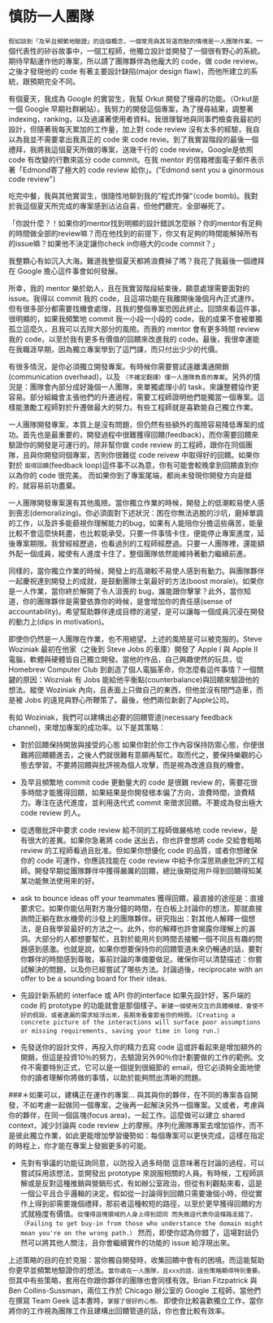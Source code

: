 # 慎防一人團隊

`假如談到「及早且頻繁地驗證」的這個概念，一個常見與其背道而馳的情境是一人團隊作業。`一個代表性的矽谷故事中，一個工程師，他獨立設計並開發了一個很有野心的系統。期待早點運作他的專案，所以請了團隊夥伴為他龐大的 code，做 code review。之後才發現他的 code 有著主要設計缺陷(major design flaw)，而他所建立的系統，跟預期完全不同。

有個夏天，我成為 Google 的實習生，我幫 Orkut 開發了搜尋的功能。（Orkut是一個 Google 早期社群網站）。我努力的開發這個專案，為了搜尋結果，調整著 indexing，ranking，以及過濾著使用者資料。我很理智地與同事們檢查我最初的設計，但隨著我每天累加的工作量，加上對 code review 沒有太多的經驗，我自以為我並不需要拿出我真正的 code 來 code revie。到了我實習階段的最後一個禮拜，我將我這個夏天所做的專案，送幾千行的 code review。Google是依照 code 有改變的行數來區分 code commit。在我 mentor 的信箱裡面電子郵件表示著「Edmond寄了極大的 code review 給你」。("Edmond sent you a ginormous code review")

吃完中餐，我與其他實習生，很隨性地聊到我的”程式炸彈“（code bomb)。我對於我這個夏天所完成的專案感到沾沾自喜，但他們聽完，全部嚇死了。

「你說什麼？！如果你的mentor找到明顯的設計錯誤怎麼辦？你的mentor有足夠的時間做全部的review嘛？而在他找到的前提下，你又有足夠的時間能解掉所有的issue嘛？如果他不決定讓你check in你極大的code commit？」

我整顆心有如沉入大海。難道我整個夏天都將浪費掉了嗎？我花了我最後一個禮拜在 Google 擔心這件事會如何發展。

所幸，我的 mentor 樂於助人，且在我實習階段結束後，願意處理需要面對的 issue。我得以 commit 我的 code，且這項功能在我離開後幾個月內正式運作。但有很多部分都需要找機會處理，且我的整個專案恐因此終止。回頭來看這件事，很明顯的，如果我頻繁地 commit 我一小段一小段的 code，我的成果不會被單獨孤立這麼久，且我可以去除大部分的風險。而我的 mentor 會有更多時間 review 我的 code，以至於我有更多有價值的回饋來改進我的 code。最後，我很幸運能在我職涯早期，因為獨立專案學到了這門課，而只付出少少的代價。

有很多情況，是你必須獨立開發專案。有時候你需要嘗試遠離溝通開銷(communication overhead)，以及 `（不確定翻譯）僅一人團隊負責的專案`。另外的情況是：團隊會內部分成好幾個一人團隊，來單獨處理小的 task，來讓整體協作更容易。部分組織會主張他們的升遷過程，需要工程師證明他們能獨當一個專案。這樣能激勵工程師對於升遷做最大的努力。有些工程師就是喜歡能自己獨立作業。

一人團隊開發專案，本質上是沒有問題，但仍然有些額外的風險容易降低專案的成功。首先也是最重要的，開發過程中很難獲得回饋(feedback)，而你需要回饋來驗證你的開發是可運行的。除非幫你做 code review 的工程師，跟你在同個團隊，且與你開發同個專案，否則你很難從 code reivew 中取得好的回饋。如果你對於 `取得回饋`(feedback loop)這件事不以為意，你有可能會較晚拿到回饋直到你以為你的 code 很完美。 而如果你到了專案尾端，都尚未發現你開發方向是錯的，就容易前功盡棄。

一人團隊開發專案還有其他風險。當你獨立作業的時候，開發上的低潮較易使人感到喪志(demoralizing)。你必須面對下述狀況：困在你無法逃脫的沙坑，磨掉單調的工作，以及許多能藐視你理解能力的bug，如果有人能陪你分擔這些痛苦，能量比較不會這麼快耗盡，也比較能承受。只要一件事情卡住，便能停止專案進度，延後專案期限。我曾經經歷過，也看過別的工程師經歷過。只要一人團隊裡，還能額外配一個成員，縱使有人進度卡住了，整個團隊依然能維持著動力繼續前進。

同樣的，當你獨立作業的時候，開發上的高潮較不易使人感到有動力。與團隊夥伴一起慶祝達到開發上的成就，是鼓動團隊士氣最好的方法(boost morale)。如果你是一人作業，當你終於解開了令人沮喪的 bug，誰能跟你擊掌？此外，當你知道，你的團隊夥伴是需要依靠你的時候，是會增加你的責任感(sense of accountability)。希望幫助夥伴達成目標的渴望，是可以讓每一個成員沉浸在開發的動力上(dips in motivation)。

即使你仍然是一人團隊在作業，也不用絕望。上述的風險是可以被克服的。Steve Woziniak 最初在他家（之後到 Steve Jobs 的車庫）開發了 Apple I 與 Apple II 電腦，軟體與硬體皆自己獨立開發。當他的作品，自己興趣使然的玩具，從 Homebrew Computer Club 到創造了個人電腦革命，你怎麼看這件事情？一個關鍵的原因：Wozniak 有 Jobs 能給他平衡點(counterbalance)與回饋來驗證他的想法。縱使 Woziniak 內向，且表面上只做自己的東西，但他並沒有閉門造車，而是被 Jobs 的遠見與野心所鞭策了。最後，他們兩位新創了Apple公司。

有如 Woziniak，我們可以建構出必要的回饋管道(necessary feedback channel)，來增加專案的成功率。以下是其策略：

* 對於回饋保持開放與接受的心態
如果你對於你工作內容保持防禦心態，你便很難將回饋聽進去，之後人們就很難有意願再幫忙。取而代之，要保持樂觀的心態去學習。不要將回饋與批評視為個人攻擊，而是視為改進自我的機會。

* 及早且頻繁地 commit code
更動量大的 code 是很難 review 的，需要花很多時間才能獲得回饋，如果結果是你開發根本偏了方向，浪費時間，浪費精力。專注在迭代進度，並利用迭代式 commit 來徵求回饋。不要成為發出極大 code review 的人。

* 從透徹批評中要求 code review
給不同的工程師做嚴格地 code review，是有很大的差異。如果你急著將 code 送出去，你也許會想將 code 交給會粗略 review 的工程師看過且批准。但如果你想優化 code 的品質，或者你想確保你的 code 可運作，你應該找能在 code review 中給予你深思熟慮批評的工程師。開發早期從團隊夥伴中獲得嚴厲的回饋，總比後期從用戶得到回饋得知某某功能無法使用來的好。

* ask to bounce ideas off your teammates
獲得回饋，最直接的途徑是：直接要求它。如果你能佔用對方幾分鐘的時間，在白板上討論你的想法，那就直接詢問正躺在飲水機旁的沙發上的團隊夥伴。研究指出：對其他人解釋一個想法，是自我學習最好的方法之一。此外，你的解釋也許會揭露你理解上的漏洞。大部分的人都想要幫忙，且對於能用片刻時間去接觸一個不同且有趣的問題感到感激。也就是說，如果你想要保持你的回饋管道未來仍暢通的話，要對你夥伴的時間感到尊敬。事前討論的準備要做足。確保你可以清楚描述：你嘗試解決的問題，以及你已經嘗試了哪些方法。討論過後，reciprocate with an offer to be a sounding board for their ideas.

* 先設計新系統的 interface 或 API
你的interface 如果先設計好，客戶端的 code 的 prototype 的功能就會是那個樣子。`新建一個使用交互的具體模樣，會使不好的假設，或者遺漏的需求給浮出來，長期來看會節省你的時間。（Creating a concrete picture of the interactions will surface poor assumptions or missing requirements, saving your time in long run.）`

* 先發送你的設計文件，再投入你的精力去寫 code
這或許看起來是增加額外的開銷，但這是投資10％的努力，去驗證另外90％你計劃要做的工作的範例。文件不需要特別正式，它可以是一個提到很細節的 email，但它必須夠全面地使你的讀者理解你將做的事情，以助於能夠問出清晰的問題。

###＊如果可以，建構正在運作的專案...
與其與你的夥伴，在不同的專案各自開發，不如考慮一起做同一個專案，之後再一起解決另外一個專案。又或者，考慮與你的夥伴，在同一個區塊(focus area)，一起工作。這麼做可以建立 shared context，減少討論與 code review 上的摩擦。序列化團隊專案去增加協作，而不是彼此獨立作業，如此更能增加學習優勢如：每個專案可以更快完成，這樣在指定的時程上，你才能在專案上發掘更多的可能。


* 先對有爭議的功能征詢同意，以防投入過多時間
這意味著在討論的過程，可以嘗試採用該想法，並開發出 prototype 來說服相關的人員。有時候，工程師誤解或是反對這種推銷與營銷形式，有如辦公室政治，但從有利觀點來看，這是一個公平且合乎邏輯的決定。假如從一討論得到回饋只需要幾個小時，但從實作上得到卻需要幾個禮拜，那前者這種較短的路徑，以至於更早獲得回饋的方式就極度有價值。`從懂得這塊領域的人身上得到認同 而失敗這代表你這條路走錯了。（Failing to get buy-in from those who understance the domain might mean you're on the wrong path.）` 然而，即使你認為你錯了，這場對話仍然可以將其他人關注，且你會繼續實作的功能的 issue 給浮現出來。


上述策略的目的在於克服：當你獨自開發時，收集回饋中會有的困境。而這能幫助你更早並頻繁地驗證你的想法。`當你處在一人團隊，且xxx的話，這些策略顯得特別重要。` 但其中有些策略，套用在你跟你夥伴的團隊也會同樣有效。Brian Fitzpatrick 與 Ben Collins-Sussman，兩位工作於 Chicago 辦公室的 Google 工程師，當他們在撰寫 Team Geek 這本書時，`掌握了很好的心態。` 即使你比較喜歡獨立工作，當你將你的工作視為團隊工作且建構出回饋管道的話，你也會比較有效率。

